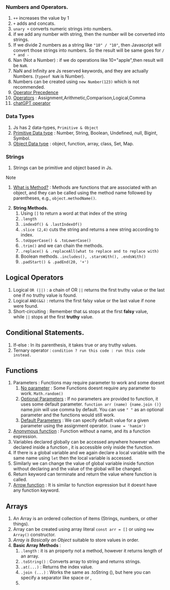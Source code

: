 ### Numbers and Operators.

1. `++` increases the value by 1
2. `+` adds and concats.
3. `unary +` converts numeric strings into numbers.
4. if we add any number with string, then the number will be converted into strings.
5. If we divide 2 numbers as a string like `"10" / "10"`, then Javascript will convert those strings into numbers. So the result will be same goes for `/ * and -`
6. Nan (Not a Number) : if we do operations like 10+"apple",then result will be `NaN`.
7. NaN and Infinity are Js reserved keywords, and they are actually Numbers. (`typeof NaN` is Number).
8. Numbers can be created using `new Number(123)` which is not recommended.
9. [Operator Precedence](https://javascript.info/operators#operator-precedence)
10. <u>Operators</u> : Assignment,Arithmetic,Comparison,Logical,Comma
11. [chatGPT operator](https://chatgpt.com/c/678e15ab-6538-8006-a53a-a782d259c019)
### Data Types
1. Js has 2 data-types, `Primitive & Object`
2. <u>Primitive Data type</u> : Number, String, Boolean, Undefined, null, Bigint, Symbol.
3. <u>Object Data type</u> : object, function, array, class, Set, Map.
### Strings
1.  Strings can be primitive and object based in Js.

> [!NOTE]
> 1. [What is Method?](https://chat.mistral.ai/chat/e70a353e-9a9f-4e54-b439-1158dba2b587) : Methods are functions that are associated with an object, and they can be called using the method name followed by parentheses, e.g., `object.methodName()`.

2.  **String Methods.**
	1. Using `[]` to return a word at that index of the string
	2. `.length`
	3. `.indexOf() & .lastIndexOf()`
	4. `.slice (2,4)` cuts the string and returns a new string according to index.
	5. `.toUpperCase() & .toLowerCase()` 
	6. `.trim()` and we can chain the methods.
	7. `.replace() & .replaceAll(what to replace and to replace with)`
	8. Boolean methods. `.includes(), .starsWith(), .endsWith()`
	9. `.padStart() & .padEnd(20, '+')`

## Logical Operators
1. Logical `OR (||)` : a chain of OR `||` returns the first truthy value or the last one if no truthy value is found.
2. Logical `AND(&&)` : returns the first falsy value or the last value if none were found.
3. Short-circuiting : Remember that `&&` stops at the first **falsy** value, while `||` stops at the first **truthy** value.
## Conditional Statements.
1. If-else : In its parenthesis, it takes  true or any truthy values.
2. Ternary operator : ```condition ? run this code : run this code instead.```
## Functions
1. Parameters : Functions may require parameter to work and some doesnt
	1. <u>No parameter</u> : Some Functions doesnt require any parameter to work. `Math.random()`
	2. <u>Optional Parameters</u> : If no parameters are provided to function, it uses some default parameter. `function arr (name) {name.join ()}` name.join will use comma by default. You can use `" "` as an optional parameter and the functions would still work.
	3. <u>Default Parameters</u> : We can specify default value for a given parameter using the assignment operator. `(name = 'hamim')` 
2. <u>Anonymous function</u> : Function without a name, and its a function expression.
3. Variables declared globally can be accessed anywhere however when declared inside a function , it is accessible only inside the function.
4. If there is a global variable and we again declare a local variable with the same name using `let` then the local variable is accessed.
5. Similarly we can change the value of global variable inside function without declaring and the value of the global will be changed.
6. Return keyword can terminate and return the value where function is called.
7. <u>Arrow function</u> : It is similar to function expression but it doesnt have any function keyword.
## Arrays
1. An Array is an ordered collection of items (Strings, numbers, or other things).
2. Array can be created using array literal `const arr = []` or using `new Array()` constructor.
3. *Array is Basically an Object* suitable to store values in order.
4. **Basic Array Methods** : 
	1. `.length` : it is an property not a method, however it returns length of an array.
	2. `.toString()` : Converts array to string and returns strings.
	3. `.at(...)` : Returns the index value. 
	4. `.join (...)`  : Works the same as .toString (), but here you can specify a separator like space or ,
	5. 
